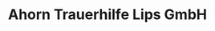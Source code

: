 ---
title: "Ahorn Trauerhilfe Lips GmbH"
url: /reppenstedt/ahorn-trauerhilfe-lips-gmbh/
shop: Bestattungen
---